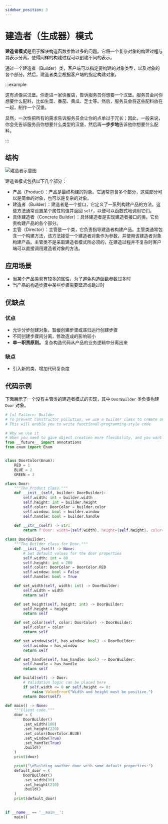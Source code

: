 ```yaml
---
sidebar_position: 3
---
```


# 建造者（生成器）模式
**建造者模式**是用于解决构造函数参数过多的问题。它将一个复杂对象的构建过程与其表示分离，使得同样的构建过程可以创建不同的表示。

通过一个建造者（Builder）类，客户端可以指定要构建的对象类型，以及对象的各个部分。然后，建造者类会根据客户端的指定构建对象。

:::example

这有点像买汉堡。你走进一家快餐店，告诉服务员你想要一个汉堡。服务员会问你想要什么配料，比如生菜、番茄、黄瓜、芝士等。然后，服务员会将这些配料放在一起，制作一个汉堡。

显然，一次性把所有的需求告诉服务员会让你的点单过于冗长；因此，一般来说，你会先告诉服务员你想要什么类型的汉堡，然后再**一步步地**告诉他你想要什么配料。

:::

## 结构

![建造者示意图](https://refactoringguru.cn/images/patterns/diagrams/builder/structure.png?id=fe9e23559923ea0657aa5fe75efef333)

建造者模式包括以下几个部分：
- 产品（Product）：产品是最终构建的对象。它通常包含多个部分，这些部分可以是简单的对象，也可以是复杂的对象。
- 建造者（Builder）：建造者是一个接口，它定义了一系列构建产品的方法。这些方法通常设置某个属性的值并返回 `self`，以便可以函数式地调用它们。
- 具体建造者（Concrete Builder）：具体建造者是实现建造者接口的类。它负责构建产品的各个部分。
- 主管（Director）：主管是一个类，它负责指导建造者构建产品。主管类通常包含一个构建方法，该方法接受一个建造者对象作为参数，并使用该建造者对象构建产品。主管类不是采取建造者模式所必须的，在建造过程并不复杂时客户端可以直接调用建造者对象的方法。

## 应用场景

- 当某个产品类具有较多的属性，为了避免构造函数参数过多时
- 当产品的构造步骤中某些步骤需要延迟或跳过时

## 优缺点
### 优点
- 允许分步创建对象，暂缓创建步骤或递归运行创建步骤
- 不同创建步骤间分离，修改造成的影响较小
- **单一职责原则。** 复杂构造代码从产品的业务逻辑中分离出来

### 缺点
- 引入新的类，增加代码复杂度

## 代码示例
下面展示了一个没有主管类的建造者模式的实现，其中 `DoorBuilder` 类负责构建 `Door` 对象。

```python livecodes console=full
# [x] Pattern: Builder
# To prevent constructor pollution, we use a builder class to create an object
# This will enable you to write functional-programming-style code

# Why we use it
# When you need to give object creation more flexibility, and you want to separate the construction of a complex object from its representation
from __future__ import annotations
from enum import Enum


class DoorColor(Enum):
    RED = 1
    BLUE = 2
    GREEN = 3

class Door:
    """The Product class."""
    def __init__(self, builder: DoorBuilder):
        self.width: int = builder.width
        self.height: int = builder.height
        self.color: DoorColor = builder.color
        self.window: bool = builder.window
        self.handle: bool = builder.handle
    
    def __str__(self) -> str:
        return f'Door: width={self.width}, height={self.height}, color={self.color.name}, window={self.window}, handle={self.handle}'

class DoorBuilder:
    """The Builder class for Door."""
    def __init__(self) -> None:
        # Set default values for the door properties
        self.width: int = 80
        self.height: int = 200
        self.color: DoorColor = DoorColor.RED
        self.window: bool = False
        self.handle: bool = True

    def set_width(self, width: int) -> DoorBuilder:
        self.width = width
        return self

    def set_height(self, height: int) -> DoorBuilder:
        self.height = height
        return self

    def set_color(self, color: DoorColor) -> DoorBuilder:
        self.color = color
        return self

    def set_window(self, has_window: bool) -> DoorBuilder:
        self.window = has_window
        return self

    def set_handle(self, has_handle: bool) -> DoorBuilder:
        self.handle = has_handle
        return self

    def build(self) -> Door:
        # Validation logic can be placed here
        if self.width <= 0 or self.height <= 0:
            raise ValueError("Width and height must be positive.")
        return Door(self)

def main() -> None:
    """Client code."""
    door = (
        DoorBuilder()
        .set_width(100)
        .set_height(220)
        .set_color(DoorColor.BLUE)
        .set_window(True)
        .set_handle(True)
        .build()
    )
    print(door)

    print("\nBuilding another door with some default properties:")
    default_door = (
        DoorBuilder()
        .set_width(90)
        .set_height(210)
        .build()
    )
    print(default_door)
    

if __name__ == '__main__':
    main()
```